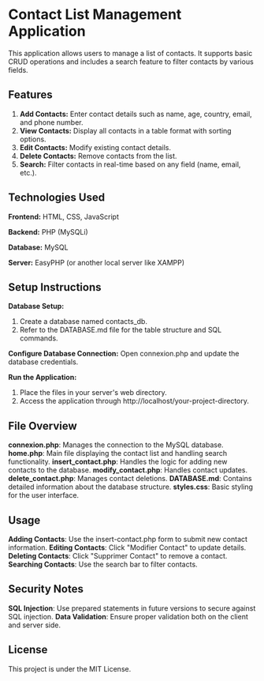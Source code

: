 # Contact List Management Application
This application allows users to manage a list of contacts. It supports basic CRUD operations and includes a search feature to filter contacts by various fields.

## Features

1. **Add Contacts:** Enter contact details such as name, age, country, email, and phone number.
2. **View Contacts:** Display all contacts in a table format with sorting options.
3. **Edit Contacts:** Modify existing contact details.
4. **Delete Contacts:** Remove contacts from the list.
5. **Search:** Filter contacts in real-time based on any field (name, email, etc.).

## Technologies Used

**Frontend:** HTML, CSS, JavaScript

**Backend:** PHP (MySQLi)

**Database:** MySQL

**Server:** EasyPHP (or another local server like XAMPP)

## Setup Instructions

**Database Setup:**
1. Create a database named contacts_db.
2. Refer to the DATABASE.md file for the table structure and SQL commands.

**Configure Database Connection:**
Open connexion.php and update the database credentials.

**Run the Application:**
1. Place the files in your server's web directory.
2. Access the application through http://localhost/your-project-directory.

## File Overview
**connexion.php**: Manages the connection to the MySQL database.
**home.php**: Main file displaying the contact list and handling search functionality.
**insert_contact.php**: Handles the logic for adding new contacts to the database.
**modify_contact.php**: Handles contact updates.
**delete_contact.php**: Manages contact deletions.
**DATABASE.md**: Contains detailed information about the database structure.
**styles.css**: Basic styling for the user interface.

## Usage
**Adding Contacts**: Use the insert-contact.php form to submit new contact information.
**Editing Contacts**: Click "Modifier Contact" to update details.
**Deleting Contacts**: Click "Supprimer Contact" to remove a contact.
**Searching Contacts**: Use the search bar to filter contacts.

## Security Notes
**SQL Injection**: Use prepared statements in future versions to secure against SQL injection.
**Data Validation**: Ensure proper validation both on the client and server side.

## License
This project is under the MIT License.
